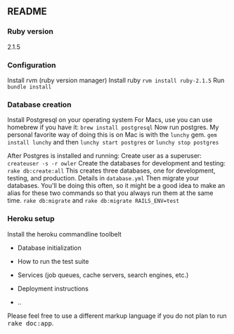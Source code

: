 ## README

### Ruby version 
2.1.5

### Configuration
Install rvm (ruby version manager)
Install ruby
`rvm install ruby-2.1.5`
Run `bundle install`  

### Database creation
Install Postgresql on your operating system
For Macs, use you can use homebrew if you have it:
`brew install postgresql`
Now run postgres. My personal favorite way of doing this is on Mac is with the `lunchy` gem.
`gem install lunchy`
and then
`lunchy start postgres` or `lunchy stop postgres`

After Postgres is installed and running:
Create user as a superuser:
`createuser -s -r owler`
Create the databases for development and testing:
`rake db:create:all`
This creates three databases, one for development, testing, and production. Details in `database.yml`
Then migrate your databases. You'll be doing this often, so it might be a good idea to make an alias for these two commands so that you always run them at the same time.
`rake db:migrate` and `rake db:migrate RAILS_ENV=test`

### Heroku setup
Install the heroku commandline toolbelt

* Database initialization

* How to run the test suite

* Services (job queues, cache servers, search engines, etc.)

* Deployment instructions

* ..


Please feel free to use a different markup language if you do not plan to run
<tt>rake doc:app</tt>.
